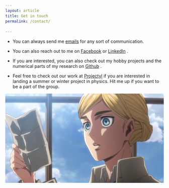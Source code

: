 ```yaml
---
layout: article
title: Get in touch
permalink: /contact/

---
```


- You can always send me [emails](mailto:mukherjeeabhirup44@gmail.com) <i class="fas fa-at"></i> for any sort of communication.

- You can also reach out to me on [Facebook](https://www.facebook.com/Seary.Blue) <i class="fab fa-facebook-messenger"></i> or [LinkedIn](https://www.linkedin.com/in/abhirup-mukherjee-665588229) <i class="fab fa-linkedin"></i>.

- If you are interested, you can also check out my hobby projects and the numerical parts of my research on [Github](https://github.com/abhirup-m) <i class="fab fa-github-alt"></i>.

- Feel free to check out our work at [Projectyl](https://projectyl.github.io/) if you are interested in landing a summer or winter project in physics. Hit me up if you want to be a part of the group.

<div style="text-align:center;">
<img src="/assets/images/contact/contact.jpg" width=600/>
</div>
